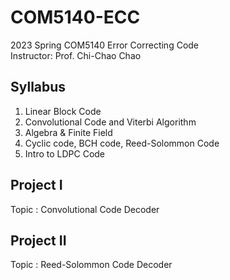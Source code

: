 # COM5140-ECC
2023 Spring COM5140 Error Correcting Code  
Instructor: Prof. Chi-Chao Chao

## Syllabus
1. Linear Block Code
2. Convolutional Code and Viterbi Algorithm
3. Algebra & Finite Field
4. Cyclic code, BCH code, Reed-Solommon Code
5. Intro to LDPC Code

## Project I
Topic : Convolutional Code Decoder

## Project II
Topic : Reed-Solommon Code Decoder
